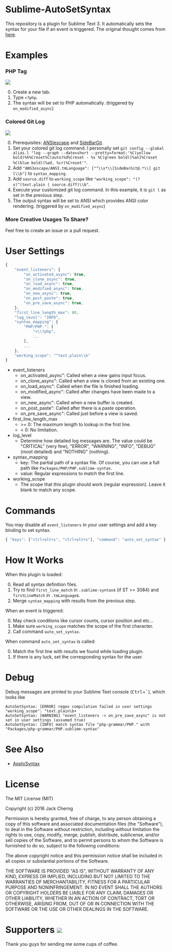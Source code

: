 Sublime-AutoSetSyntax
============================

This repository is a plugin for Sublime Text 3.
It automatically sets the syntax for your file if an event is triggered.
The original thought comes from [here](https://forum.sublimetext.com/t/automatically-set-view-syntax-according-to-first-line/18629).


Examples
========

### PHP Tag

![](https://raw.githubusercontent.com/jfcherng/Sublime-AutoSetSyntax/gh-pages/images/example/php-tag.gif)

0. Create a new tab.
0. Type `<?php`.
0. The syntax will be set to PHP automatically. (triggered by `on_modified_async`)

### Colored Git Log

![](https://raw.githubusercontent.com/jfcherng/Sublime-AutoSetSyntax/gh-pages/images/example/git-log.gif)

0. Prerequisites: [ANSIescape](https://packagecontrol.io/packages/ANSIescape) and [SideBarGit](https://packagecontrol.io/packages/SideBarGit).
0. Set your colored git log command. I personally set `git config --global alias.l "log --graph --date=short --pretty=format:'%C(yellow bold)%h%Creset%C(auto)%d%Creset - %s %C(green bold)[%an]%Creset %C(blue bold)(%ad, %cr)%Creset'"`.
0. Add `"ANSIescape/ANSI.tmLanguage": ["^\\s*\\[SideBarGit@.*\\] git l\\b"]` to `syntax_mapping`.
0. Add `source.diff` to `working_scope` like `"working_scope": "(?x)^(text.plain | source.diff)\\b"`.
0. Execute your customized git log command. In this example, it is `git l` as set in the previous step.
0. The output syntax will be set to ANSI which provides ANSI color rendering. (triggered by `on_modified_async`)

### More Creative Usages To Share?

Feel free to create an issue or a pull request.


User Settings
=============

```javascript
{
    "event_listeners": {
        "on_activated_async": true,
        "on_clone_async": true,
        "on_load_async": true,
        "on_modified_async": true,
        "on_new_async": true,
        "on_post_paste": true,
        "on_pre_save_async": true,
    },
    "first_line_length_max": 80,
    "log_level": "INFO",
    "syntax_mapping": {
        "PHP/PHP.": [
            "<\\?php",
            ...
        ],
        ...
    },
    "working_scope": "^text.plain\\b"
}
```

- event_listeners
    - on_activated_async": Called when a view gains input focus.
    - on_clone_async": Called when a view is cloned from an existing one.
    - on_load_async": Called when the file is finished loading.
    - on_modified_async": Called after changes have been made to a view.
    - on_new_async": Called when a new buffer is created.
    - on_post_paste": Called after there is a paste operation.
    - on_pre_save_async": Called just before a view is saved.
- first_line_length_max
    - \>= 0: The maximum length to lookup in the first line.
    - < 0: No limitation.
- log_level
    - Determine how detailed log messages are. The value could be
      "CRITICAL" (very few), "ERROR", "WARNING", "INFO", "DEBUG" (most detailed) and "NOTHING" (nothing).
- syntax_mapping
    - key: The partial path of a syntax file. Of course, you can use a full path like `Packages/PHP/PHP.sublime-syntax`.
    - value: Regular expressions to match the first line.
- working_scope
    - The scope that this plugin should work (regular expression). Leave it blank to match any scope.


Commands
========

You may disable all `event_listeners` in your user settings and add a key binding to set syntax.

```javascript
{ "keys": ["ctrl+alt+s", "ctrl+alt+s"], "command": "auto_set_syntax" },
```


How It Works
============

When this plugin is loaded:

0. Read all syntax definition files.
0. Try to find `first_line_match` in `.sublime-syntax`s (if ST >= 3084) and `firstLineMatch` in `.tmLanguage`s.
0. Merge `syntax_mapping` with results from the previous step.

When an event is triggered:

0. May check conditions like cursor counts, cursor position and etc...
0. Make sure `working_scope` matches the scope of the first character.
0. Call command `auto_set_syntax`.

When command `auto_set_syntax` is called:

0. Match the first line with results we found while loading plugin.
0. If there is any luck, set the corresponding syntax for the user.


Debug
=====

Debug messages are printed to your Sublime Text console (<kbd>Ctrl</kbd>+<kbd>`</kbd>), which looks like

```
AutoSetSyntax: [ERROR] regex compilation failed in user settings "working_scope": ^text.plain\b+
AutoSetSyntax: [WARNING] "event_listeners -> on_pre_save_async" is not set in user settings (assumed true)
AutoSetSyntax: [INFO] match syntax file "php-grammar/PHP." with "Packages/php-grammar/PHP.sublime-syntax"
```


See Also
========

- [ApplySyntax](https://github.com/facelessuser/ApplySyntax)


License
=======

The MIT License (MIT)

Copyright (c) 2016 Jack Cherng

Permission is hereby granted, free of charge, to any person obtaining a copy
of this software and associated documentation files (the "Software"), to deal
in the Software without restriction, including without limitation the rights
to use, copy, modify, merge, publish, distribute, sublicense, and/or sell
copies of the Software, and to permit persons to whom the Software is
furnished to do so, subject to the following conditions:

The above copyright notice and this permission notice shall be included in all
copies or substantial portions of the Software.

THE SOFTWARE IS PROVIDED "AS IS", WITHOUT WARRANTY OF ANY KIND, EXPRESS OR
IMPLIED, INCLUDING BUT NOT LIMITED TO THE WARRANTIES OF MERCHANTABILITY,
FITNESS FOR A PARTICULAR PURPOSE AND NONINFRINGEMENT. IN NO EVENT SHALL THE
AUTHORS OR COPYRIGHT HOLDERS BE LIABLE FOR ANY CLAIM, DAMAGES OR OTHER
LIABILITY, WHETHER IN AN ACTION OF CONTRACT, TORT OR OTHERWISE, ARISING FROM,
OUT OF OR IN CONNECTION WITH THE SOFTWARE OR THE USE OR OTHER DEALINGS IN THE
SOFTWARE.


Supporters <a href="https://www.paypal.com/cgi-bin/webscr?cmd=_s-xclick&hosted_button_id=ATXYY9Y78EQ3Y" target="_blank"><img src="https://www.paypalobjects.com/en_US/i/btn/btn_donate_LG.gif" /></a>
==========

Thank you guys for sending me some cups of coffee.
